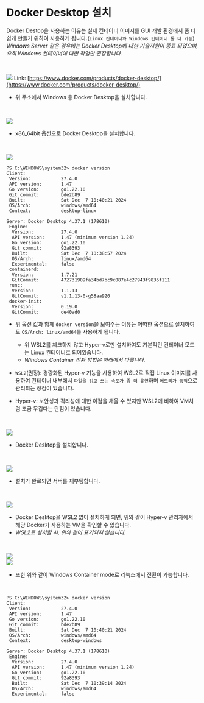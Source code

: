 # Docker Desktop 설치

Docker Destop을 사용하는 이유는 실제 컨테이너 이미지를 GUI 개발 환경에서 좀 더 쉽게 만들기 위하여 사용하게 됩니다.(`Linux 컨테이너와 Windows 컨테이너 둘 다 가능`)  
_Windows Server 같은 경우에는 Docker Desktop에 대한 기술지원이 종료 되었으며, 오직 Windows 컨테이너에 대한 작업만 권장합니다._

<br>

![](./MD_Images/01_01001.jpg)
Link: [https://www.docker.com/products/docker-desktop/](https://www.docker.com/products/docker-desktop/)
* 위 주소에서 Windows 용 Docker Desktop을 설치합니다.

<br>

![](./MD_Images/01_01002.jpg)
* x86_64bit 옵션으로 Docker Desktop을 설치합니다.

<br>

![](./MD_Images/01_01003.jpg)
```
PS C:\WINDOWS\system32> docker version
Client:
 Version:           27.4.0
 API version:       1.47
 Go version:        go1.22.10
 Git commit:        bde2b89
 Built:             Sat Dec  7 10:40:21 2024
 OS/Arch:           windows/amd64
 Context:           desktop-linux

Server: Docker Desktop 4.37.1 (178610)
 Engine:
  Version:          27.4.0
  API version:      1.47 (minimum version 1.24)
  Go version:       go1.22.10
  Git commit:       92a8393
  Built:            Sat Dec  7 10:38:57 2024
  OS/Arch:          linux/amd64
  Experimental:     false
 containerd:
  Version:          1.7.21
  GitCommit:        472731909fa34bd7bc9c087e4c27943f9835f111
 runc:
  Version:          1.1.13
  GitCommit:        v1.1.13-0-g58aa920
 docker-init:
  Version:          0.19.0
  GitCommit:        de40ad0
```
* 위 옵션 값과 함께 `docker version`을 보여주는 이유는 어떠한 옵션으로 설치하여도 `OS/Arch: linux/amd64`를 사용하게 됩니다.
    * 위 WSL2를 체크하지 않고 Hyper-v로만 설치하여도 기본적인 컨테이너 모드는 Linux 컨테이너로 되어있습니다.
    * _Windows Container 전환 방법은 아래에서 다룹니다._

* `WSL2`(권장): 경량화된 Hyper-v 기능을 사용하여 WSL2로 직접 Linux 이미지를 사용하여 컨테이너 내부에서 `파일을 읽고 쓰는 속도가 좀 더 유연`하며 `메모리가 동적`으로 관리되는 장점이 있습니다.
* Hyper-v: 보안성과 격리성에 대한 이점을 채울 수 있지만 WSL2에 비하여 VM처럼 조금 무겁다는 단점이 있습니다.

<br>

![](./MD_Images/01_01004.jpg)
* Docker Desktop을 설치합니다.

<br>

![](./MD_Images/01_01005.jpg)
* 설치가 완료되면 서버를 재부팅합니다.

<br>

![](./MD_Images/01_01006.jpg)
* Docker Desktop을 WSL2 없이 설치하게 되면, 위와 같이 Hyper-v 관리자에서 해당 Docker가 사용하는 VM을 확인할 수 있습니다.
* _WSL2로 설치할 시, 위와 같이 표기되지 않습니다._

<br>
 
![](./MD_Images/01_01007.jpg)  
![](./MD_Images/01_01008.jpg) 
* 또한 위와 같이 Windows Container mode로 리눅스에서 전환이 가능합니다.

<br>

```
PS C:\WINDOWS\system32> docker version
Client:
 Version:           27.4.0
 API version:       1.47
 Go version:        go1.22.10
 Git commit:        bde2b89
 Built:             Sat Dec  7 10:40:21 2024
 OS/Arch:           windows/amd64
 Context:           desktop-windows

Server: Docker Desktop 4.37.1 (178610)
 Engine:
  Version:          27.4.0
  API version:      1.47 (minimum version 1.24)
  Go version:       go1.22.10
  Git commit:       92a8393
  Built:            Sat Dec  7 10:39:14 2024
  OS/Arch:          windows/amd64
  Experimental:     false
```